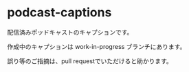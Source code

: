podcast-captions
================

配信済みポッドキャストのキャプションです。

作成中のキャプションは work-in-progress ブランチにあります。

誤り等のご指摘は、pull requestでいただけると助かります。
